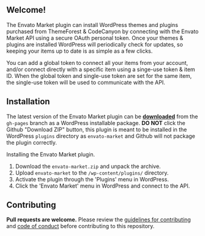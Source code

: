 ## Welcome! ##

The Envato Market plugin can install WordPress themes and plugins purchased from ThemeForest & CodeCanyon by connecting with the Envato Market API using a secure OAuth personal token. Once your themes & plugins are installed WordPress will periodically check for updates, so keeping your items up to date is as simple as a few clicks.

You can add a global token to connect all your items from your account, and/or connect directly with a specific item using a singe-use token & item ID. When the global token and single-use token are set for the same item, the single-use token will be used to communicate with the API.

## Installation ##

The latest version of the Envato Market plugin can be [**downloaded**](http://envato.github.io/wp-envato-market/dist/envato-market.zip) from the `gh-pages` branch as a WordPress installable package. **DO NOT** click the Github "Download ZIP" button, this plugin is meant to be installed in the WordPress `plugins` directory as `envato-market` and Github will not package the plugin correctly.

Installing the Envato Market plugin.

1. Download the `envato-market.zip` and unpack the archive.
1. Upload `envato-market` to the `/wp-content/plugins/` directory.
1. Activate the plugin through the 'Plugins' menu in WordPress.
1. Click the 'Envato Market' menu in WordPress and connect to the API.

## Contributing ##

**Pull requests are welcome.** Please review the [guidelines for contributing](https://github.com/envato/wp-envato-market/blob/master/contributing.md) and [code of conduct](https://github.com/envato/wp-envato-market/blob/master/code_of_conduct.md) before contributing to this repository.

